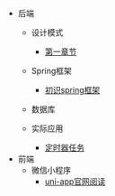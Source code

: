 - 后端
  - 设计模式
    - [第一章节](desgin-pattern/Java面试必备：手写单例模式.md)

  - Spring框架
    - [初识spring框架](spring/【10分钟学Spring】：（一）初识Spring框架.md)
  - 数据库
  - 实际应用
    - [定时器任务](redis/【定时器】：（一）完成定时任务.md)
- 前端
  - 微信小程序
    - [uni-app官网阅读](uni-app/【官网】：（一）初始uni-app框架.md)
